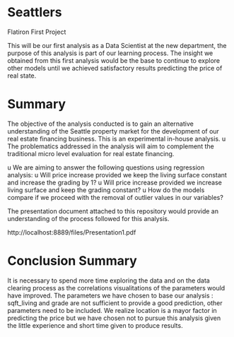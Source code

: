 # Seattlers
Flatiron First Project

This will be our first analysis as a Data Scientist at the new department, the purpose of this analysis is part of our learning process. The insight we obtained from this first analysis would be the base to continue to explore other models until we achieved satisfactory results predicting the price of real state.

# Summary

The objective of the analysis conducted is to gain an alternative understanding of the Seattle property
market for the development of our real estate financing business. This is an experimental in-house analysis.
u The problematics addressed in the analysis will aim to complement the traditional micro level evaluation for
real estate financing.

u We are aiming to answer the following questions using regression analysis:
u Will price increase provided we keep the living surface constant and increase the grading by 1?
u Will price increase provided we increase living surface and keep the grading constant?
u How do the models compare if we proceed with the removal of outlier values in our variables?



The presentation document attached to this repository would provide an understanding of the process followed for this analysis.

http://localhost:8889/files/Presentation1.pdf



# Conclusion Summary

It is necessary to spend more time exploring the data and on the data clearing process as the correlations visualitations of the parameters would have improved. The parameters we have chosen to base our analysis : sqft_living and grade are not sufficient to provide a good prediction, other parameters need to be included. 
We realize location is a mayor factor in predicting the price but we have chosen not to pursue this analysis given the little experience and short time given to produce results. 



